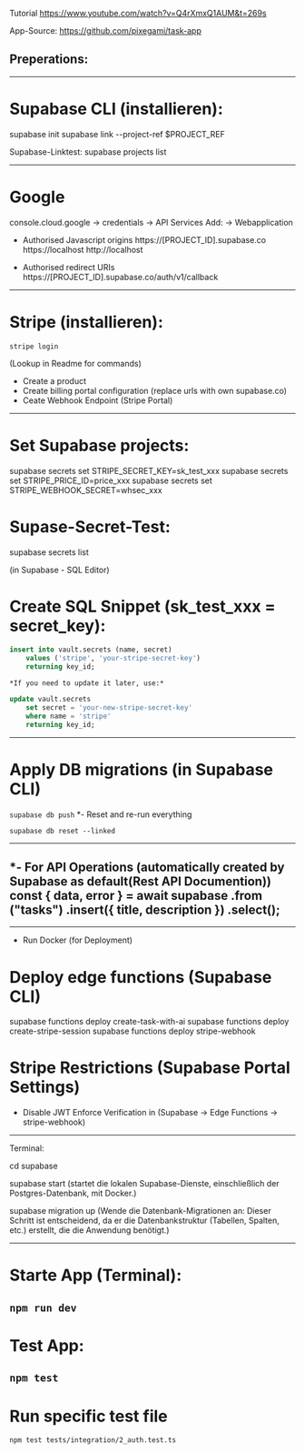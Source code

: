 Tutorial
https://www.youtube.com/watch?v=Q4rXmxQ1AUM&t=269s

App-Source:
https://github.com/pixegami/task-app

Preperations:
-------------
----------
# Supabase CLI (installieren):
supabase init
supabase link --project-ref $PROJECT_REF

Supabase-Linktest:
supabase projects list

----------
# Google
console.cloud.google -> credentials -> API Services
Add:
-> Webapplication

- Authorised Javascript origins
https://[PROJECT_ID].supabase.co
https://localhost
http://localhost

- Authorised redirect URIs
https://[PROJECT_ID].supabase.co/auth/v1/callback

-----------
# Stripe (installieren):
```stripe login```

(Lookup in Readme for commands)
- Create a product
- Create billing portal configuration (replace urls with own supabase.co)
- Ceate Webhook Endpoint  (Stripe Portal)

----------
# Set Supabase projects:
supabase secrets set STRIPE_SECRET_KEY=sk_test_xxx
supabase secrets set STRIPE_PRICE_ID=price_xxx
supabase secrets set STRIPE_WEBHOOK_SECRET=whsec_xxx

# Supase-Secret-Test:
supabase secrets list

(in Supabase - SQL Editor)
# Create SQL Snippet (sk_test_xxx = secret_key):
```sql
insert into vault.secrets (name, secret)
    values ('stripe', 'your-stripe-secret-key')
    returning key_id;
```
    *If you need to update it later, use:*
```sql
update vault.secrets
    set secret = 'your-new-stripe-secret-key'
    where name = 'stripe'
    returning key_id;
```
------
# Apply DB migrations (in Supabase CLI)
```supabase db push```
*- Reset and re-run everything
```
supabase db reset --linked
```
------
*- For API Operations (automatically created by Supabase as default(Rest API Documention))
const { data, error } = await supabase
  .from ("tasks")
  .insert({ title, description })
  .select();
---------
---------
- Run Docker (for Deployment)
# Deploy edge functions (Supabase CLI)
supabase functions deploy create-task-with-ai
supabase functions deploy create-stripe-session
supabase functions deploy stripe-webhook

# Stripe Restrictions (Supabase Portal Settings)
- Disable JWT Enforce Verification in (Supabase -> Edge Functions -> stripe-webhook)
---------
Terminal:

cd supabase

supabase start
(startet die lokalen Supabase-Dienste, einschließlich der Postgres-Datenbank, mit Docker.)

supabase migration up
(Wende die Datenbank-Migrationen an: Dieser Schritt ist entscheidend, da er die Datenbankstruktur (Tabellen, Spalten, etc.) erstellt, die die Anwendung benötigt.)

--------
# Starte App (Terminal):
```npm run dev```
---------
# Test App:
```npm test```
--------
# Run specific test file
```npm test tests/integration/2_auth.test.ts```
